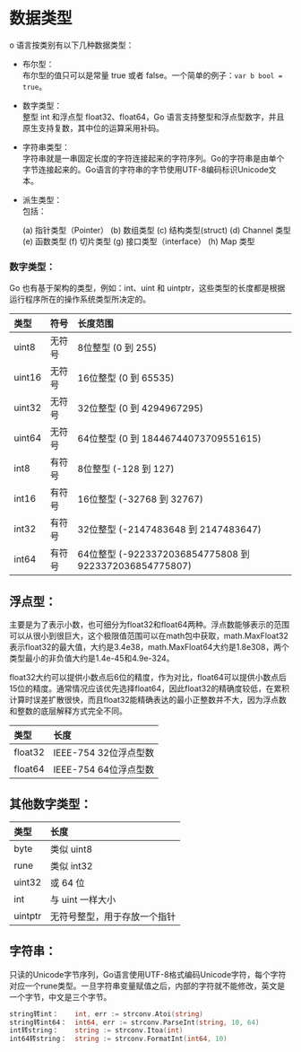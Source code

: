 # 数据类型

o 语言按类别有以下几种数据类型：

* 布尔型：<br>
  布尔型的值只可以是常量 true 或者 false。一个简单的例子：`var b bool = true`。

* 数字类型：<br>
  整型 int 和浮点型 float32、float64，Go 语言支持整型和浮点型数字，并且原生支持复数，其中位的运算采用补码。

* 字符串类型：<br>
  字符串就是一串固定长度的字符连接起来的字符序列。Go的字符串是由单个字节连接起来的。Go语言的字符串的字节使用UTF-8编码标识Unicode文本。

* 派生类型：<br>
  包括：


    (a) 指针类型（Pointer）
    (b) 数组类型
    (c) 结构类型(struct)
    (d) Channel 类型
    (e) 函数类型
    (f) 切片类型
    (g) 接口类型（interface）
    (h) Map 类型

### 数字类型：

Go 也有基于架构的类型，例如：int、uint 和 uintptr，这些类型的长度都是根据运行程序所在的操作系统类型所决定的。


|类型|符号|长度范围|
|:--|:--|:--|
|uint8    |无符号  |8位整型 (0 到 255)|
|uint16   |无符号 |16位整型 (0 到 65535)|
|uint32   |无符号 |32位整型 (0 到 4294967295)|
|uint64   |无符号 |64位整型 (0 到 18446744073709551615)|
|int8     |有符号  |8位整型 (-128 到 127)|
|int16    |有符号 |16位整型 (-32768 到 32767)|
|int32    |有符号 |32位整型 (-2147483648 到 2147483647)|
|int64    |有符号 |64位整型 (-9223372036854775808 到 9223372036854775807)|


## 浮点型：

主要是为了表示小数，也可细分为float32和float64两种。浮点数能够表示的范围可以从很小到很巨大，这个极限值范围可以在math包中获取，math.MaxFloat32表示float32的最大值，大约是3.4e38，math.MaxFloat64大约是1.8e308，两个类型最小的非负值大约是1.4e-45和4.9e-324。


float32大约可以提供小数点后6位的精度，作为对比，float64可以提供小数点后15位的精度。通常情况应该优先选择float64，因此float32的精确度较低，在累积计算时误差扩散很快，而且float32能精确表达的最小正整数并不大，因为浮点数和整数的底层解释方式完全不同。

|类型|长度|
|:--|:--|
|float32  |IEEE-754   32位浮点型数|
|float64  |IEEE-754   64位浮点型数|

## 其他数字类型：

|类型|长度|
|:--|:--|
|byte      |类似 uint8|
|rune      |类似 int32|
|uint32     |或 64 位|
|int        |与 uint 一样大小|
|uintptr    |无符号整型，用于存放一个指针|

## 字符串：
只读的Unicode字节序列，Go语言使用UTF-8格式编码Unicode字符，每个字符对应一个rune类型。一旦字符串变量赋值之后，内部的字符就不能修改，英文是一个字节，中文是三个字节。

```go
string转int：    int, err := strconv.Atoi(string)
string转int64：  int64, err := strconv.ParseInt(string, 10, 64)
int转string：    string := strconv.Itoa(int)
int64转string：  string := strconv.FormatInt(int64, 10)
```
